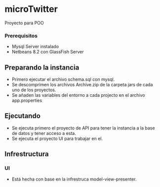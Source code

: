 # microTwitter
Proyecto para POO
### Prerequisitos
* Mysql Server instalado
* Netbeans 8.2 con GlassFish Server
## Preparando la instancia
* Primero ejecutar el archivo schema.sql con mysql.
* Se descomprimen los archivos Archive.zip de la carpeta jars de cada uno de los proyectos.
* Se añaden las variables del entorno a cada projecto en el archivo app.properties
## Ejecutando
* Se ejecuta primero el proyecto de API para tener la instancia a la base de datos y tener acceso a esta.
* Se ejecuta el proyecto UI para trabajar en el.
## Infrestructura 
### UI 
* Está hecha con base en la infrestruca model-view-presenter.
    

